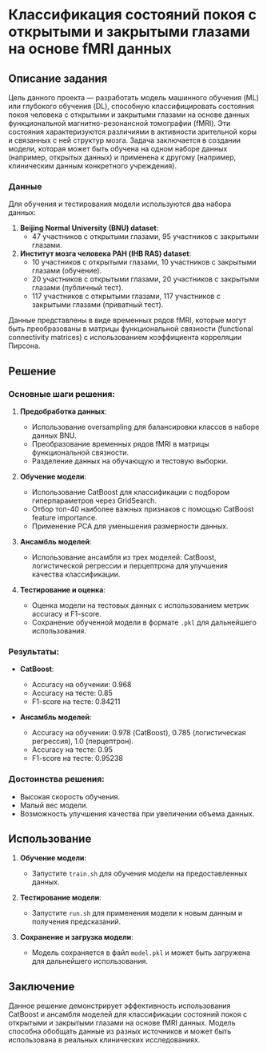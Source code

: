 # Классификация состояний покоя с открытыми и закрытыми глазами на основе fMRI данных

## Описание задания

Цель данного проекта — разработать модель машинного обучения (ML) или глубокого обучения (DL), способную классифицировать состояния покоя человека с открытыми и закрытыми глазами на основе данных функциональной магнитно-резонансной томографии (fMRI). Эти состояния характеризуются различиями в активности зрительной коры и связанных с ней структур мозга. Задача заключается в создании модели, которая может быть обучена на одном наборе данных (например, открытых данных) и применена к другому (например, клиническим данным конкретного учреждения).

### Данные

Для обучения и тестирования модели используются два набора данных:
1. **Beijing Normal University (BNU) dataset**: 
   - 47 участников с открытыми глазами, 95 участников с закрытыми глазами.
2. **Институт мозга человека РАН (IHB RAS) dataset**: 
   - 10 участников с открытыми глазами, 10 участников с закрытыми глазами (обучение).
   - 20 участников с открытыми глазами, 20 участников с закрытыми глазами (публичный тест).
   - 117 участников с открытыми глазами, 117 участников с закрытыми глазами (приватный тест).

Данные представлены в виде временных рядов fMRI, которые могут быть преобразованы в матрицы функциональной связности (functional connectivity matrices) с использованием коэффициента корреляции Пирсона.

## Решение

### Основные шаги решения:
1. **Предобработка данных**:
   - Использование oversampling для балансировки классов в наборе данных BNU.
   - Преобразование временных рядов fMRI в матрицы функциональной связности.
   - Разделение данных на обучающую и тестовую выборки.

2. **Обучение модели**:
   - Использование CatBoost для классификации с подбором гиперпараметров через GridSearch.
   - Отбор топ-40 наиболее важных признаков с помощью CatBoost feature importance.
   - Применение PCA для уменьшения размерности данных.

3. **Ансамбль моделей**:
   - Использование ансамбля из трех моделей: CatBoost, логистической регрессии и перцептрона для улучшения качества классификации.

4. **Тестирование и оценка**:
   - Оценка модели на тестовых данных с использованием метрик accuracy и F1-score.
   - Сохранение обученной модели в формате `.pkl` для дальнейшего использования.

### Результаты:
- **CatBoost**:
  - Accuracy на обучении: 0.968
  - Accuracy на тесте: 0.85
  - F1-score на тесте: 0.84211

- **Ансамбль моделей**:
  - Accuracy на обучении: 0.978 (CatBoost), 0.785 (логистическая регрессия), 1.0 (перцептрон).
  - Accuracy на тесте: 0.95
  - F1-score на тесте: 0.95238

### Достоинства решения:
- Высокая скорость обучения.
- Малый вес модели.
- Возможность улучшения качества при увеличении объема данных.

## Использование

1. **Обучение модели**:
   - Запустите `train.sh` для обучения модели на предоставленных данных.

2. **Тестирование модели**:
   - Запустите `run.sh` для применения модели к новым данным и получения предсказаний.

3. **Сохранение и загрузка модели**:
   - Модель сохраняется в файл `model.pkl` и может быть загружена для дальнейшего использования.

## Заключение

Данное решение демонстрирует эффективность использования CatBoost и ансамбля моделей для классификации состояний покоя с открытыми и закрытыми глазами на основе fMRI данных. Модель способна обобщать данные из разных источников и может быть использована в реальных клинических исследованиях.

